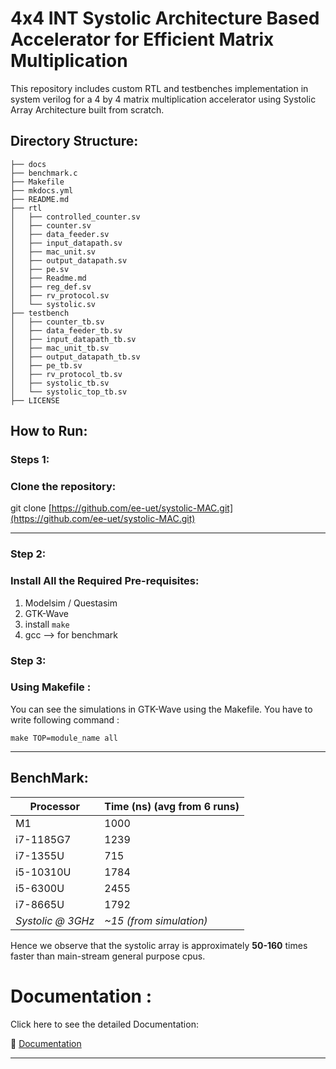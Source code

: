 #  4x4 INT Systolic Architecture Based Accelerator for Efficient Matrix Multiplication



This repository includes custom RTL and testbenches implementation in system verilog for a 4 by 4 matrix multiplication accelerator using Systolic Array Architecture built from scratch. 


## Directory Structure:
```
├── docs
├── benchmark.c
├── Makefile
├── mkdocs.yml
├── README.md
├── rtl
│   ├── controlled_counter.sv
│   ├── counter.sv
│   ├── data_feeder.sv
│   ├── input_datapath.sv
│   ├── mac_unit.sv
│   ├── output_datapath.sv
│   ├── pe.sv
│   ├── Readme.md
│   ├── reg_def.sv
│   ├── rv_protocol.sv
│   └── systolic.sv
├── testbench
│   ├── counter_tb.sv
│   ├── data_feeder_tb.sv
│   ├── input_datapath_tb.sv
│   ├── mac_unit_tb.sv
│   ├── output_datapath_tb.sv
│   ├── pe_tb.sv
│   ├── rv_protocol_tb.sv
│   ├── systolic_tb.sv
│   └── systolic_top_tb.sv
├── LICENSE

```

## How to Run:

### Steps 1:
### Clone the repository:

git clone [https://github.com/ee-uet/systolic-MAC.git](https://github.com/ee-uet/systolic-MAC.git)

---

### Step 2:
### Install All the Required Pre-requisites:

1. Modelsim / Questasim
2. GTK-Wave
3. install `make`
4. gcc --> for benchmark

### Step 3:
### Using Makefile :
You can see the simulations in GTK-Wave using the Makefile. You have to write following command :
```
make TOP=module_name all
```



---
## BenchMark:

| Processor        | Time (ns) (avg from 6 runs) |
|------------------|-----------------------------|
| M1               | 1000                        |
| i7-1185G7        | 1239                        |
| i7-1355U         | 715                         |
| i5-10310U        | 1784                        |
| i5-6300U         | 2455                        |
| i7-8665U         | 1792                        |
| *Systolic @ 3GHz*| *~15 (from simulation)*     |

Hence we observe that the systolic array is approximately **50-160** times faster than main-stream general purpose cpus. 


# Documentation :

Click here to see the detailed Documentation: 

📖 [Documentation](https://systolic-mac.readthedocs.io/en/latest/)

---


